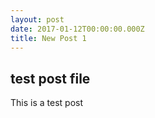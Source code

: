 ```yaml
---
layout: post
date: 2017-01-12T00:00:00.000Z
title: New Post 1
---
```


## test post file

This is a test post

